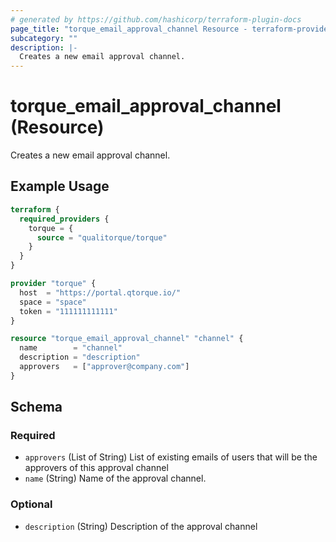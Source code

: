 ```yaml
---
# generated by https://github.com/hashicorp/terraform-plugin-docs
page_title: "torque_email_approval_channel Resource - terraform-provider-torque"
subcategory: ""
description: |-
  Creates a new email approval channel.
---
```


# torque_email_approval_channel (Resource)

Creates a new email approval channel.

## Example Usage

```terraform
terraform {
  required_providers {
    torque = {
      source = "qualitorque/torque"
    }
  }
}

provider "torque" {
  host  = "https://portal.qtorque.io/"
  space = "space"
  token = "111111111111"
}

resource "torque_email_approval_channel" "channel" {
  name        = "channel"
  description = "description"
  approvers   = ["approver@company.com"]
}
```

<!-- schema generated by tfplugindocs -->
## Schema

### Required

- `approvers` (List of String) List of existing emails of users that will be the approvers of this approval channel
- `name` (String) Name of the approval channel.

### Optional

- `description` (String) Description of the approval channel
